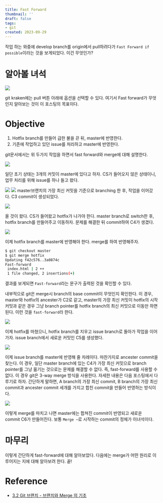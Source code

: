 ```yaml
---
title: Fast Forward
thumbnail: ''
draft: false
tags:
- git
created: 2023-09-29
---
```


작업 하는 와중에 develop branch를 origin에서 pull하려다가 `Fast Forward if possible`이라는 것을 보게되었다. 이건 무엇인가?

# 알아볼 녀석

![](Git_01_FastForward_0.png)

git kraken에는 pull 버튼 아래에 옵션을 선택할 수 있다. 여기서 Fast forward가 무엇인지 알아보는 것이 이 포스팅의 목표이다.

# Objective

1. Hotfix branch를 만들어 급한 불을 끈 뒤, master에 반영한다.
1. 기존에 작업하고 있던 issue를 처리하고 master에 반영한다.

git문서에서는 위 두가지 작업을 하면서 fast forward와 merge에 대해 설명한다.

![](Git_01_FastForward_1.png)

일단 초기 상태는 3개의 커밋이 master에 있다고 하자. CS가 들어오지 않은 상태이니, 업무 처리를 위해 issue를 하나 들고 왔다.

![](Git_01_FastForward_2.png)
![](Git_01_FastForward_3.png)
master브랜치의 가장 최신 커밋을 기준으로 branching 한 후, 작업을 이어갔다. C3 commit이 생성되었다.

![](Git_01_FastForward_4.png)

올 것이 왔다. CS가 들어왔고 hotfix가 나가야 한다. master branch로 switch한 후, hotfix branch를 만들어주고 이동하자. 문제를 해결한 뒤 commit하여 C4가 생겼다.

![](Git_01_FastForward_5.png)

이제 hotfix branch를 master에 반영해야 한다. merge를 하여 반영해주자.

````bash
$ git checkout master
$ git merge hotfix
Updating f42c576..3a0874c
Fast-forward
 index.html | 2 ++
 1 file changed, 2 insertions(+)
````

결과를 보게되면 `Fast-forward`라는 문구가 출력된 것을 확인할 수 있다. 

내부적으로 git은 merge시 branch의 base commit이 무엇인지 확인한다. 이 경우, master와 hotfix의 ancester가 C2로 같고, master의 가장 최신 커밋이 hotfix의 시작 커밋과 같은 경우 그냥 branch pointer를 hotfix branch의 최신 커밋으로 이동만 하면 된다. 이런 것을 `fast-forward`라 한다.

![](Git_01_FastForward_6.png)

이제 hotfix를 마쳤으니, hotfix branch를 지우고 issue branch로 돌아가 작업을 이어가자. issue branch에서 새로운 커밋인 C5를 생성했다.

![](Git_01_FastForward_7.png)

이제 issue branch를 master에 반영해 줄 차례이다. 마찬가지로 ancester commit을 찾는다. 이 경우, 일단 master branch에 있는 C4가 가장 최신 커밋으로 branch pointer를 그냥 옮기는 것으로는 문제를 해결할 수 없다. 즉, fast-forward를 사용할 수 없다. 이 경우 git은 3-way merge 방식을 사용한다. 자세한 내용은 다음 포스팅에서 다루기로 하자. 간단하게 말하면, A branch의 가장 최신 commit, B branch의 가장 최신 commit과 ancester commit 세개를 가지고 합친 commit을 만들어 반영하는 방식이다.

![](Git_01_FastForward_8.png)

이렇게 merge를 마치고 나면 master에는 합쳐진 commit이 반영되고 새로운 commit C6가 만들어진다. 보통 `Merge ~`로 시작하는 commit의 정체가 이녀석이다.

# 마무리

이렇게 간단하게 fast-forward에 대해 알아보았다. 다음에는 merge가 어떤 원리로 이루어지는 지에 대해 알아보려 한다. 끝!

# Reference

* [3.2 Git 브랜치 - 브랜치와 Merge 의 기초](https://git-scm.com/book/ko/v2/Git-%EB%B8%8C%EB%9E%9C%EC%B9%98-%EB%B8%8C%EB%9E%9C%EC%B9%98%EC%99%80-Merge-%EC%9D%98-%EA%B8%B0%EC%B4%88)
